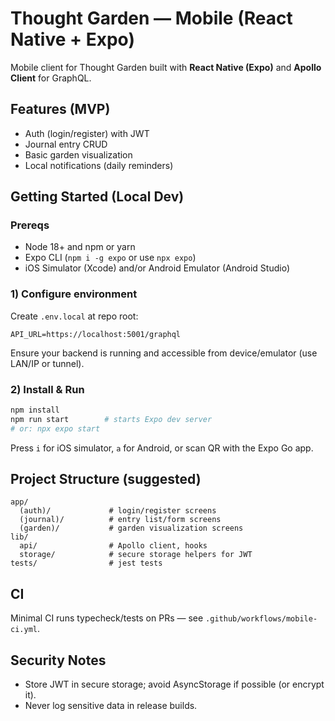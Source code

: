 # Thought Garden — Mobile (React Native + Expo)

Mobile client for Thought Garden built with **React Native (Expo)** and **Apollo Client** for GraphQL.

## Features (MVP)
- Auth (login/register) with JWT
- Journal entry CRUD
- Basic garden visualization
- Local notifications (daily reminders)

## Getting Started (Local Dev)
### Prereqs
- Node 18+ and npm or yarn
- Expo CLI (`npm i -g expo` or use `npx expo`)
- iOS Simulator (Xcode) and/or Android Emulator (Android Studio)

### 1) Configure environment
Create `.env.local` at repo root:
```env
API_URL=https://localhost:5001/graphql
```
Ensure your backend is running and accessible from device/emulator (use LAN/IP or tunnel).

### 2) Install & Run
```bash
npm install
npm run start        # starts Expo dev server
# or: npx expo start
```
Press `i` for iOS simulator, `a` for Android, or scan QR with the Expo Go app.

## Project Structure (suggested)
```
app/
  (auth)/             # login/register screens
  (journal)/          # entry list/form screens
  (garden)/           # garden visualization screens
lib/
  api/                # Apollo client, hooks
  storage/            # secure storage helpers for JWT
tests/                # jest tests
```

## CI
Minimal CI runs typecheck/tests on PRs — see `.github/workflows/mobile-ci.yml`.

## Security Notes
- Store JWT in secure storage; avoid AsyncStorage if possible (or encrypt it).
- Never log sensitive data in release builds.
